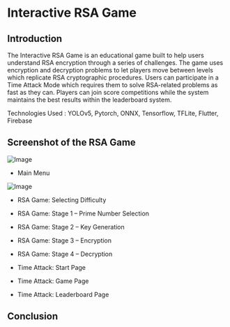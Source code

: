 # Interactive RSA Game

## Introduction

The Interactive RSA Game is an educational game built to help users understand RSA 
encryption through a series of challenges. The game uses encryption and decryption problems 
to let players move between levels which replicate RSA cryptographic procedures. Users can 
participate in a Time Attack Mode which requires them to solve RSA-related problems as fast 
as they can. Players can join score competitions while the system maintains the best results 
within the leaderboard system. 

Technologies Used : YOLOv5, Pytorch, ONNX, Tensorflow, TFLite, Flutter, Firebase

## Screenshot of the RSA Game

![Image](https://github.com/user-attachments/assets/883cb56a-0fe2-4a0b-9ca4-a91f46ec4074)
- Main Menu

![Image](https://github.com/user-attachments/assets/02273f66-5033-40de-b9d5-3acd78306c5a)
- RSA Game: Selecting Difficulty
  
- RSA Game: Stage 1 – Prime Number Selection
  
- RSA Game: Stage 2 – Key Generation
  
- RSA Game: Stage 3 – Encryption
  
- RSA Game: Stage 4 – Decryption
  
- Time Attack: Start Page
  
- Time Attack: Game Page
  
- Time Attack: Leaderboard Page  

## Conclusion
